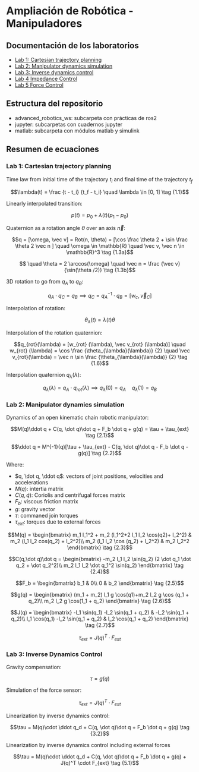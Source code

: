 # Ampliación de Robótica - Manipuladores

## Documentación de los laboratorios

- [Lab 1: Cartesian trajectory planning](jupyter/lab1/lab1.ipynb)
- [Lab 2: Manipulator dynamics simulation](jupyter/lab2/lab2.ipynb)
- [Lab 3: Inverse dynamics control](jupyter/lab3/lab3.ipynb)
- [Lab 4 Impedance Control](jupyter/lab4/lab4.ipynb)
- [Lab 5 Force Control](jupyter/lab5/lab5.ipynb)

## Estructura del repositorio

- advanced_robotics_ws: subcarpeta con prácticas de ros2
- jupyter: subcarpetas con cuadernos jupyter
- matlab: subcarpeta con módulos matlab y simulink

## Resumen de ecuaciones

### Lab 1: Cartesian trajectory planning

Time law from initial time of the trajectory $t_i$ and final time of the trajectory $t_f$

$$\lambda(t) = \frac {t - t_i} {t_f - t_i} \quad \lambda \in [0, 1] \tag {1.1}$$

Linearly interpolated transition:

$$p(t) = p_0 + \lambda(t) (p_1 - p_0) \tag {1.2}$$

Quaternion as a rotation angle $\theta$ over an axis $\vec n$:

$$q = [\omega, \vec v] = Rot(n, \theta) = [\cos \frac \theta 2 + \sin \frac \theta 2 \vec n ] \quad  \omega \in \mathbb{R} \quad \vec v, \vec n \in \mathbb{R}^3  \tag {1.3a}$$

$$ \quad \theta = 2 \arccos(\omega) \quad \vec n = \frac {\vec v} {\sin(\theta /2)} \tag {1.3b}$$

3D rotation to go from $q_A$ to $q_B$:

$$q_A \cdot q_C = q_B \implies q_C = q_A^{-1} \cdot q_B = [w_c, \vec v_C] \tag {1.4}$$

Interpolation of rotation:

$$\theta_{\lambda} (t) = \lambda(t) \theta \tag {1.5}$$

Interpolation of the rotation quaternion:

$$q_{rot}(\lambda) = [w_{rot} (\lambda), \vec v_{rot} (\lambda)] \quad 
w_{rot} (\lambda) = \cos \frac {\theta_{\lambda}(\lambda)} {2} \quad \vec v_{rot}(\lambda) = \vec n \sin \frac {\theta_{\lambda}(\lambda)} {2} \tag {1.6}$$

Interpolation quaternion $q_{\lambda}(\lambda)$:

$$q_{\lambda}(\lambda) = q_A \cdot q_{rot}(\lambda) \implies q_{\lambda} (0) = q_A \quad q_{\lambda} (1) = q_B \tag {1.7}$$

### Lab 2: Manipulator dynamics simulation

Dynamics of an open kinematic chain robotic manipulator:

$$M(q)\ddot q + C(q, \dot q)\dot q + F_b \dot q + g(q) = \tau + \tau_{ext} \tag {2.1}$$

$$\ddot q = M^{-1}(q)[\tau + \tau_{ext} - C(q, \dot q)\dot q - F_b \dot q - g(q)] \tag {2.2}$$

Where:

- $q, \dot q, \ddot q$: vectors of joint positions, velocities and accelerations
- $M(q)$: intertia matrix
- $C(q, \dot q)$: Coriolis and centrifugal forces matrix
- $F_b$: viscous friction matrix
- $g$: gravity vector
- $\tau$: commaned join torques
- $\tau_{ext}$: torques due to external forces

$$M(q) = \begin{bmatrix}
m_1  l_1^2 + m_2 (l_1^2+2  l_1 l_2  \cos(q2)+ l_2^2) & m_2 (l_1 l_2 cos(q_2) + l_2^2)\\
m_2  (l_1  l_2  \cos (q_2) + l_2^2) & m_2  l_2^2
\end{bmatrix} \tag {2.3}$$

$$C(q,\dot q)\dot q = \begin{bmatrix}
-m_2 l_1 l_2 \sin(q_2) (2 \dot q_1 \dot q_2 + \dot q_2^2)\\
m_2 l_1 l_2 \dot q_1^2 \sin(q_2)
\end{bmatrix} \tag {2.4}$$

$$F_b = \begin{bmatrix}
b_1 & 0\\
0 & b_2
\end{bmatrix} \tag {2.5}$$

$$g(q) = \begin{bmatrix}
(m_1 + m_2) l_1 g \cos(q1)+m_2 l_2 g \cos (q_1 + q_2)\\
m_2 l_2 g \cos(1_1 + q_2)
\end{bmatrix} \tag {2.6}$$

$$J(q) = \begin{bmatrix}
-l_1 \sin(q_1) -l_2 \sin(q_1 + q_2) & -l_2 \sin(q_1 + q_2)\\
 l_1 \cos(q_1) -l_2 \sin(q_1 + q_2) &  l_2 \cos(q_1 + q_2)
\end{bmatrix} \tag {2.7}$$

$$\tau_{ext} = J(q)^T \cdot F_{ext} \tag {2.8}$$

### Lab 3: Inverse Dynamics Control

Gravity compensation:

$$\tau = g(q) \tag {3.1}$$

Simulation of the force sensor:

$$\tau_{ext} = J(q)^T \cdot F_{ext} \tag {2.8}$$


Linearization by inverse dynamics control:

$$\tau = M(q)\cdot \ddot q_d + C(q, \dot q)\dot q + F_b \dot q + g(q) \tag {3.2}$$

Linearization by inverse dynamics control including external forces

$$\tau = M(q)\cdot \ddot q_d + C(q, \dot q)\dot q + F_b \dot q + g(q) + J(q)^T \cdot F_{ext} \tag {5.1}$$